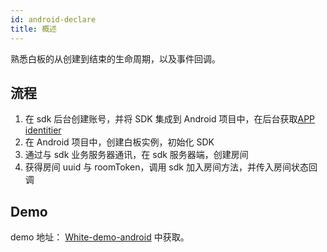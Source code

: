 ```yaml
---
id: android-declare
title: 概述
---
```


熟悉白板的从创建到结束的生命周期，以及事件回调。

## 流程

1. 在 sdk 后台创建账号，并将 SDK 集成到 Android 项目中，在后台获取[APP identitier](/doc/app-identifier)
1. 在 Android 项目中，创建白板实例，初始化 SDK
1. 通过与 sdk 业务服务器通讯，在 sdk 服务器端，创建房间
1. 获得房间 uuid 与 roomToken，调用 sdk 加入房间方法，并传入房间状态回调

## Demo

demo 地址： [White-demo-android](https://github.com/duty-os/white-demo-android) 中获取。
